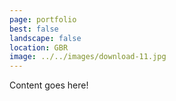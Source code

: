 ```yaml
---
page: portfolio
best: false
landscape: false
location: GBR
image: ../../images/download-11.jpg
---
```

Content goes here!
